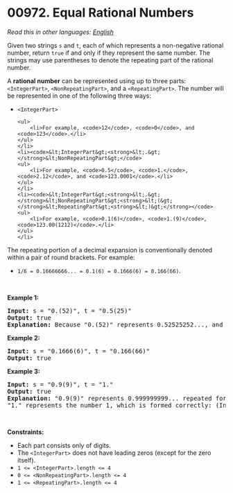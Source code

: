 # 00972. Equal Rational Numbers

  _Read this in other languages:_
    [_English_](README.md)

<p>Given two strings <code>s</code> and <code>t</code>, each of which represents a non-negative rational number, return <code>true</code> if and only if they represent the same number. The strings may use parentheses to denote the repeating part of the rational number.</p>

<p>A <strong>rational number</strong> can be represented using up to three parts: <code>&lt;IntegerPart&gt;</code>, <code>&lt;NonRepeatingPart&gt;</code>, and a <code>&lt;RepeatingPart&gt;</code>. The number will be represented in one of the following three ways:</p>

<ul>
	<li><code>&lt;IntegerPart&gt;</code>

	<ul>
		<li>For example, <code>12</code>, <code>0</code>, and <code>123</code>.</li>
	</ul>
	</li>
	<li><code>&lt;IntegerPart&gt;<strong>&lt;.&gt;</strong>&lt;NonRepeatingPart&gt;</code>
	<ul>
		<li>For example, <code>0.5</code>, <code>1.</code>, <code>2.12</code>, and <code>123.0001</code>.</li>
	</ul>
	</li>
	<li><code>&lt;IntegerPart&gt;<strong>&lt;.&gt;</strong>&lt;NonRepeatingPart&gt;<strong>&lt;(&gt;</strong>&lt;RepeatingPart&gt;<strong>&lt;)&gt;</strong></code>
	<ul>
		<li>For example, <code>0.1(6)</code>, <code>1.(9)</code>, <code>123.00(1212)</code>.</li>
	</ul>
	</li>
</ul>

<p>The repeating portion of a decimal expansion is conventionally denoted within a pair of round brackets. For example:</p>

<ul>
	<li><code>1/6 = 0.16666666... = 0.1(6) = 0.1666(6) = 0.166(66)</code>.</li>
</ul>

<p>&nbsp;</p>
<p><strong>Example 1:</strong></p>

<pre>
<strong>Input:</strong> s = &quot;0.(52)&quot;, t = &quot;0.5(25)&quot;
<strong>Output:</strong> true
<strong>Explanation:</strong> Because &quot;0.(52)&quot; represents 0.52525252..., and &quot;0.5(25)&quot; represents 0.52525252525..... , the strings represent the same number.
</pre>

<p><strong>Example 2:</strong></p>

<pre>
<strong>Input:</strong> s = &quot;0.1666(6)&quot;, t = &quot;0.166(66)&quot;
<strong>Output:</strong> true
</pre>

<p><strong>Example 3:</strong></p>

<pre>
<strong>Input:</strong> s = &quot;0.9(9)&quot;, t = &quot;1.&quot;
<strong>Output:</strong> true
<strong>Explanation:</strong> &quot;0.9(9)&quot; represents 0.999999999... repeated forever, which equals 1.  [<a href="https://en.wikipedia.org/wiki/0.999..." target="_blank">See this link for an explanation.</a>]
&quot;1.&quot; represents the number 1, which is formed correctly: (IntegerPart) = &quot;1&quot; and (NonRepeatingPart) = &quot;&quot;.
</pre>

<p>&nbsp;</p>
<p><strong>Constraints:</strong></p>

<ul>
	<li>Each part consists only of digits.</li>
	<li>The <code>&lt;IntegerPart&gt;</code> does not have leading zeros (except for the zero itself).</li>
	<li><code>1 &lt;= &lt;IntegerPart&gt;.length &lt;= 4</code></li>
	<li><code>0 &lt;= &lt;NonRepeatingPart&gt;.length &lt;= 4</code></li>
	<li><code>1 &lt;= &lt;RepeatingPart&gt;.length &lt;= 4</code></li>
</ul>
